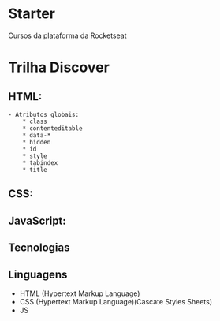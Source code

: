 # Starter
Cursos da plataforma da Rocketseat

# Trilha Discover

  ## HTML:
    - Atributos globais:
        * class
        * contenteditable
        * data-*
        * hidden
        * id
        * style
        * tabindex
        * title

  ## CSS:

  ## JavaScript:


## Tecnologias

## Linguagens
- HTML (Hypertext Markup Language)
- CSS (Hypertext Markup Language)(Cascate Styles Sheets)
- JS

